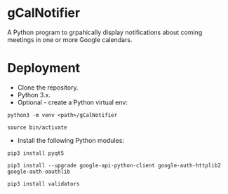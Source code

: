 # gCalNotifier
A Python program to grpahically display notifications about coming meetings in one or more Google calendars.

# Deployment
* Clone the repository.
* Python 3.x.
* Optional - create a Python virtual env:

`python3 -m venv <path>/gCalNotifier`

`source bin/activate`
* Install the following Python modules:

`pip3 install pyqt5`

`pip3 install --upgrade google-api-python-client google-auth-httplib2 google-auth-oauthlib`

`pip3 install validators`
